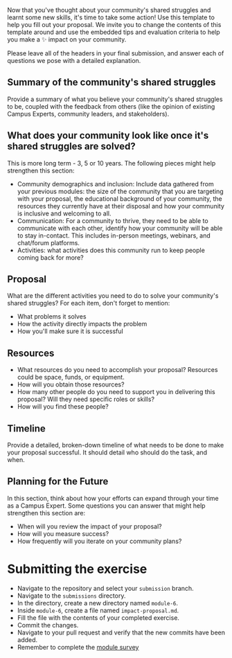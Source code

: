Now that you've thought about your community's shared struggles and learnt some new skills, it's time to take some action! Use this template to help you fill out your proposal. We invite you to change the contents of this template around and use the embedded tips and evaluation criteria to help you make a ✨ impact on your community.

Please leave all of the headers in your final submission, and answer each of questions we pose with a detailed explanation.

## Summary of the community's shared struggles

Provide a summary of what you believe your community's shared struggles to be, coupled with the feedback from others (like the opinion of existing Campus Experts, community leaders, and stakeholders).

## What does your community look like once it's shared struggles are solved?

This is more long term - 3, 5 or 10 years. The following pieces might help strengthen this section:

- Community demographics and inclusion: Include data gathered from your previous modules: the size of the community that you are targeting with your proposal, the educational background of your community, the resources they currently have at their disposal and how your community is inclusive and welcoming to all.
- Communication: For a community to thrive, they need to be able to communicate with each other, identify how your community will be able to stay in-contact. This includes in-person meetings, webinars, and chat/forum platforms.
- Activities: what activities does this community run to keep people coming back for more?

## Proposal

What are the different activities you need to do to solve your community's shared struggles? For each item, don't forget to mention:

- What problems it solves
- How the activity directly impacts the problem
- How you'll make sure it is successful

## Resources

- What resources do you need to accomplish your proposal? Resources could be space, funds, or equipment.
- How will you obtain those resources?
- How many other people do you need to support you in delivering this proposal? Will they need specific roles or skills?
- How will you find these people?

## Timeline

Provide a detailed, broken-down timeline of what needs to be done to make your proposal successful. It should detail who should do the task, and when.

## Planning for the Future

In this section, think about how your efforts can expand through your time as a Campus Expert. Some questions you can answer that might help strengthen this section are:

- When will you review the impact of your proposal?
- How will you measure success?
- How frequently will you iterate on your community plans?

# Submitting the exercise

- Navigate to the repository and select your `submission` branch.
- Navigate to the `submissions` directory.
- In the directory, create a new directory named `module-6`.
- Inside `module-6`, create a file named `impact-proposal.md`.
- Fill the file with the contents of your completed exercise.
- Commit the changes.
- Navigate to your pull request and verify that the new commits have been added.
- Remember to complete the [module survey](https://goo.gl/forms/4TgngMoXDDHLL2qE3)
